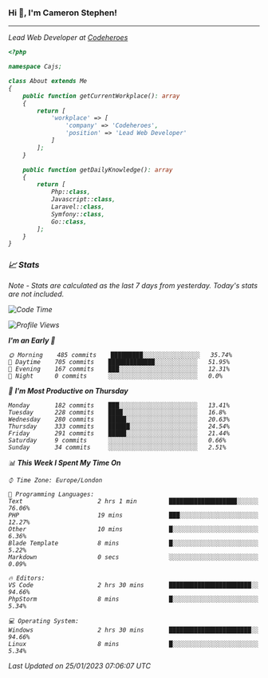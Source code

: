 ### Hi 👋, I'm Cameron Stephen!
<hr>
<p><em>Lead Web Developer at <a href="https://codeheroes.co.uk">Codeheroes</a></p>


```php
<?php

namespace Cajs;

class About extends Me
{
    public function getCurrentWorkplace(): array
    {
        return [
            'workplace' => [
                'company' => 'Codeheroes',
                'position' => 'Lead Web Developer'
            ]
        ];
    }

    public function getDailyKnowledge(): array
    {
        return [
            Php::class,
            Javascript::class,
            Laravel::class,
            Symfony::class,
            Go::class,
        ];
    }
}
```

### 📈 Stats
<p><em>Note - Stats are calculated as the last 7 days from yesterday. Today's stats are not included.</em></p>


<!--START_SECTION:waka-->
![Code Time](http://img.shields.io/badge/Code%20Time-3%2C239%20hrs%2024%20mins-blue)

![Profile Views](http://img.shields.io/badge/Profile%20Views-0-blue)

**I'm an Early 🐤** 

```text
🌞 Morning    485 commits    █████████░░░░░░░░░░░░░░░░   35.74% 
🌆 Daytime    705 commits    █████████████░░░░░░░░░░░░   51.95% 
🌃 Evening    167 commits    ███░░░░░░░░░░░░░░░░░░░░░░   12.31% 
🌙 Night      0 commits      ░░░░░░░░░░░░░░░░░░░░░░░░░   0.0%

```
📅 **I'm Most Productive on Thursday** 

```text
Monday       182 commits    ███░░░░░░░░░░░░░░░░░░░░░░   13.41% 
Tuesday      228 commits    ████░░░░░░░░░░░░░░░░░░░░░   16.8% 
Wednesday    280 commits    █████░░░░░░░░░░░░░░░░░░░░   20.63% 
Thursday     333 commits    ██████░░░░░░░░░░░░░░░░░░░   24.54% 
Friday       291 commits    █████░░░░░░░░░░░░░░░░░░░░   21.44% 
Saturday     9 commits      ░░░░░░░░░░░░░░░░░░░░░░░░░   0.66% 
Sunday       34 commits     ░░░░░░░░░░░░░░░░░░░░░░░░░   2.51%

```


📊 **This Week I Spent My Time On** 

```text
⌚︎ Time Zone: Europe/London

💬 Programming Languages: 
Text                     2 hrs 1 min         ███████████████████░░░░░░   76.06% 
PHP                      19 mins             ███░░░░░░░░░░░░░░░░░░░░░░   12.27% 
Other                    10 mins             █░░░░░░░░░░░░░░░░░░░░░░░░   6.36% 
Blade Template           8 mins              █░░░░░░░░░░░░░░░░░░░░░░░░   5.22% 
Markdown                 0 secs              ░░░░░░░░░░░░░░░░░░░░░░░░░   0.09%

🔥 Editors: 
VS Code                  2 hrs 30 mins       ███████████████████████░░   94.66% 
PhpStorm                 8 mins              █░░░░░░░░░░░░░░░░░░░░░░░░   5.34%

💻 Operating System: 
Windows                  2 hrs 30 mins       ███████████████████████░░   94.66% 
Linux                    8 mins              █░░░░░░░░░░░░░░░░░░░░░░░░   5.34%

```


 Last Updated on 25/01/2023 07:06:07 UTC
<!--END_SECTION:waka-->
